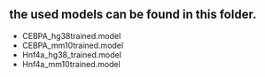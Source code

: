 ## the used models can be found in this folder.

- CEBPA_hg38trained.model  
- CEBPA_mm10trained.model  
- Hnf4a_hg38_trained.model  
- Hnf4a_mm10trained.model
